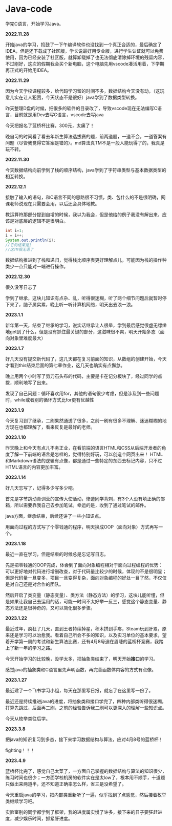 # Java-code
学完C语言，开始学习Java。

**2022.11.28**

开始java的学习，捣鼓了一下午编译软件也没找到一个真正合适的，最后确定了IDEA，但是还下载成了社区版，学长说最好用专业版，进行学生认证就可以免费使用，因为已经安装了社区版，就算卸载掉了也无法彻底清除掉环境的残留内容，不过刚好，这次的假期我会买个新电脑，这个电脑先用vscode凑活用着，下学期再正式的开始用IDEA。

**2022.11.29**

因为今天学校课程较多，给代码学习留的时间不多，数据结构今天没有动，（这玩意儿实在让人犯困，今天状态不是很好）java学到了数据类型转换。

昨天整理D盘的时候，把很多的软件的目录改了，导致vscode现在无法编写C语言，目前就是用Dev去写C语言，vscode去写java

今天把报名了蓝桥杯比赛，300元，太痛了！

晚自习的时间看了看去年新生算法选拔赛的题，前两道题，一道不会，一道答案有问题（尽管我觉得它答案是错的）。md算法真TM不是一般人能玩得了的，我真是玩不转。


**2022.11.30**

今天数据结构向前学到了栈的顺序结构，java学到了字符串类型与基本数据类型的相互转换。

**2022.12.1**

接触了输入的语句，和C语言不同的思路很不习惯，类、包什么的不是很明确，网课老师说现在只需要会用，以后还会具体地教。

教运算符那部分提到自增的时候，我以为我会，但是他给的例子我没有解出来，应该是对底层的逻辑不是很明白。

```java
int i=1;
i = i++;
System.out.println(i);
//它的结果是1
//这TM很无语了
```
数据结构推进到了栈和递归，觉得栈比顺序表更好理解点儿，可能因为栈的操作种类少一点只能对一端进行操作。

**2022.12.30**

很久没写日志了

学到了继承，这块儿知识有点杂、乱，听得很迷糊，听了两个细节问题后就暂时停下来了，脑子属实累，晚上听一听计算机网络，明天出去浪一浪。

**2023.1.1**

新年第一天，结束了继承的学习，说实话继承让人很晕，学到最后感觉很虚无缥缈地get到了什么，但是没有抓住最关键的部分，这滋味很不爽，明天开始多态（面向对象里难度最大）

**2023.1.7**

好几天没有提交新代码了，这几天都在复习前面的知识，从数组的创建开始，今天才看到this结束后面的第七章作业，这几天也确实有点懈怠。

晚上用两个小时写了剪刀石头布的代码，主要是卡在记分板块了，经过同学的点拨，顺利地写了出来。

发现了自己问题：循环喜欢用for，其他的语句很少考虑，但是涉及到一些问题时，while或者别的循环方式比for更有优越性

**2023.1.9**

今天复习到了继承，二刷果然通透了很多，之前一刷有很多不理解、迷迷糊糊的地方现在也都理解了，看来反复是最好的老师。

**2023.1.10**

昨天晚上和今天有点儿不务正业，在看前端的语言HTML和CSS从后端开发者的角度了解一下前端的语言是怎样的，觉得特别好玩，可以创造个网页出来！
HTML和Markdown语法的逻辑有点像，都是通过一些特定的东西去标记内容，只不过HTML语言的内容更加丰富。

**2023.1.14**

好几天忘写了，记得多少写多少吧。

首先是字节跳动青训营的宣传大使活动，惨遭同学背刺，有3个人没有填正确的邮箱，所以需要靠我自己去参加笔试。幸运的是，收到了通过笔试的邮件。

java方面，继承结束，后续还讲了一些小知识点。

用面向过程的方式写了个零钱通的程序，明天换成OOP（面向对象）方式再写一个。

**2023.1.18**

最近一直在学习，但是结束的时候总是忘记写日志。

先是把零钱通的OOP完成，体会到了面向对象编程相对于面向过程编程的优势：可以更好地对代码进行增删改查，对于代码量比较少的时候，体现的不是很明显；但是代码量一旦变多，项目一旦变得复杂，面向对象编程的好处一目了然，不仅仅是对自己还是对合作的团队。

然后开启了类变量（静态变量）、类方法（静态方法）的学习，这块儿能听懂，但是如果让我自己去运用的话，可能一时间不太好举一反三，感觉这个静态变量、静态方法还是很神奇的，又可以简化很多步骤。

**2023.1.22**

最近过年，疯狂了几天，直到王者持续掉星，积木拼到手疼，Steam玩到肝累，原来还是学习可以治愈我。看着自己所会不多的知识，以及实习单位的基本要求，望着开学第一周的考试和新生算法比赛，还有4月8号迫在眉睫的蓝桥杯竞赛，我踏上了新一年的学习之路。

今天开始学习的比较晚，没学太多，把抽象类结束了，明天开始**接口**的学习。

感觉java的抽象类和C语言里先声明函数，再完善函数体内容的方式有点像。

**2023.1.27**

最近建了一个飞书学习小组，每天在那里写日报，就忘了在这里写一份了。

最近还是持续推进java的进度，将抽象类和接口学完了，四种内部类听得很迷糊，打算先跳过，后面再二刷，之前的经验告诉我二刷可以更深入的理解一些知识点。

今天从枚举类往后学。

**2023.3.8**

把java的知识复习到多态，接下来学习数据结构与算法，应对4月8号的蓝桥杯！

fighting！！！

**2023.4.9**

蓝桥杯比完了，感觉自己太菜了，一方面自己掌握的数据结构与算法的知识很少，练习时间也很少；一方面学校机房的软件实在是太low了，根本用不顺手，十道题只做出来两道半，还不知道正确率怎么样，省三是没希望了。

今天重启java的学习，把内部类重新听了一遍，似乎找到了点感觉，然后接着枚举类继续学习吧。

实验室别的同学都学到了框架，我的进度属实慢了许多，接下来的日子要狂赶进度，减少娱乐时间，抓紧肝进度。
